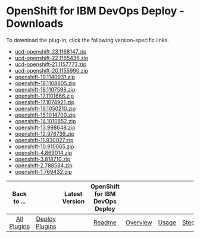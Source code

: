 
# OpenShift for IBM DevOps Deploy - Downloads

To download the plug-in, click the following version-specific links.

- [ucd-openshift-23.1168147.zip](https://raw.githubusercontent.com/UrbanCode/IBM-UCD-PLUGINS/main/files/openshift/ucd-openshift-23.1168147.zip)
- [ucd-openshift-22.1165436.zip](https://raw.githubusercontent.com/UrbanCode/IBM-UCD-PLUGINS/main/files/openshift/ucd-openshift-22.1165436.zip)
- [ucd-openshift-21.1157773.zip](https://raw.githubusercontent.com/UrbanCode/IBM-UCD-PLUGINS/main/files/openshift/ucd-openshift-21.1157773.zip)
- [ucd-openshift-20.1155990.zip](https://raw.githubusercontent.com/UrbanCode/IBM-UCD-PLUGINS/main/files/openshift/ucd-openshift-20.1155990.zip)
- [openshift-19.1140931.zip](https://raw.githubusercontent.com/UrbanCode/IBM-UCD-PLUGINS/main/files/openshift/openshift-19.1140931.zip)
- [openshift-18.1108805.zip](https://raw.githubusercontent.com/UrbanCode/IBM-UCD-PLUGINS/main/files/openshift/openshift-18.1108805.zip)
- [openshift-18.1107598.zip](https://raw.githubusercontent.com/UrbanCode/IBM-UCD-PLUGINS/main/files/openshift/openshift-18.1107598.zip)
- [openshift-17.1101666.zip](https://raw.githubusercontent.com/UrbanCode/IBM-UCD-PLUGINS/main/files/openshift/openshift-17.1101666.zip)
- [openshift-17.1074921.zip](https://raw.githubusercontent.com/UrbanCode/IBM-UCD-PLUGINS/main/files/openshift/openshift-17.1074921.zip)
- [openshift-16.1050210.zip](https://raw.githubusercontent.com/UrbanCode/IBM-UCD-PLUGINS/main/files/openshift/openshift-16.1050210.zip)
- [openshift-15.1014700.zip](https://raw.githubusercontent.com/UrbanCode/IBM-UCD-PLUGINS/main/files/openshift/openshift-15.1014700.zip)
- [openshift-14.1010852.zip](https://raw.githubusercontent.com/UrbanCode/IBM-UCD-PLUGINS/main/files/openshift/openshift-14.1010852.zip)
- [openshift-13.998648.zip](https://raw.githubusercontent.com/UrbanCode/IBM-UCD-PLUGINS/main/files/openshift/openshift-13.998648.zip)
- [openshift-12.976739.zip](https://raw.githubusercontent.com/UrbanCode/IBM-UCD-PLUGINS/main/files/openshift/openshift-12.976739.zip)
- [openshift-11.930027.zip](https://raw.githubusercontent.com/UrbanCode/IBM-UCD-PLUGINS/main/files/openshift/openshift-11.930027.zip)
- [openshift-10.910065.zip](https://raw.githubusercontent.com/UrbanCode/IBM-UCD-PLUGINS/main/files/openshift/openshift-10.910065.zip)
- [openshift-4.869014.zip](https://raw.githubusercontent.com/UrbanCode/IBM-UCD-PLUGINS/main/files/openshift/openshift-4.869014.zip)
- [openshift-3.818710.zip](https://raw.githubusercontent.com/UrbanCode/IBM-UCD-PLUGINS/main/files/openshift/openshift-3.818710.zip)
- [openshift-2.788584.zip](https://raw.githubusercontent.com/UrbanCode/IBM-UCD-PLUGINS/main/files/openshift/openshift-2.788584.zip)
- [openshift-1.769432.zip](https://raw.githubusercontent.com/UrbanCode/IBM-UCD-PLUGINS/main/files/openshift/openshift-1.769432.zip)

|Back to ...||Latest Version|OpenShift for IBM DevOps Deploy ||||
| :---: | :---: | :---: | :---: | :---: | :---: | :---: |
|[All Plugins](../../index.md)|[Deploy Plugins](../README.md)|[](https://raw.githubusercontent.com/UrbanCode/IBM-UCD-PLUGINS/main/files/openshift/ucd-openshift-23.1168147.zip)|[Readme](README.md)|[Overview](overview.md)|[Usage](usage.md)|[Steps](steps.md)|
